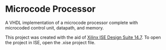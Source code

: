 # Microcode Processor

A VHDL implementation of a microcode processor complete with microcoded control unit, datapath, and memory.

This project was created with the aid of [Xilinx ISE Design Suite 14.7](http://www.xilinx.com/products/design-tools/ise-design-suite.html). To open the project in ISE, open the .xise project file.
